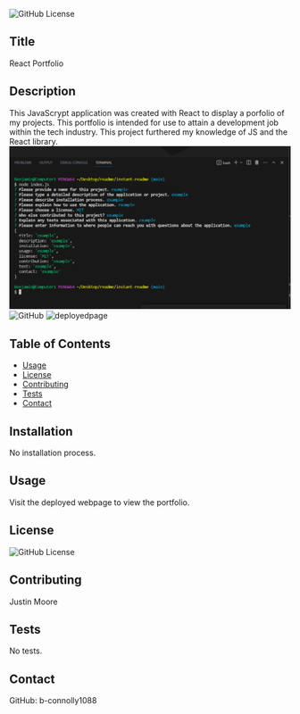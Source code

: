 
![GitHub License](https://img.shields.io/badge/License-MIT-yellow.svg)
## Title
React Portfolio
## Description
This JavaScrypt application was created with React to display a porfolio of my projects. This portfolio is intended for use to attain a development job within the tech industry. This project furthered my knowledge of JS and the React library.
![Screenshot](./src/images/readme.png)
![GitHub](https://github.com/B-connolly1088/react-portfolio)
![deployedpage](https://b-connolly1088.github.io/react-portfolio/)
## Table of Contents
- [Usage](#Usage)
- [License](#license)
- [Contributing](#contributing)
- [Tests](#tests)
- [Contact](#contact)
## Installation
No installation process.
## Usage
Visit the deployed webpage to view the portfolio.
## License
![GitHub License](https://img.shields.io/badge/License-MIT-yellow.svg)
## Contributing
Justin Moore
## Tests
No tests.
## Contact
GitHub: b-connolly1088

